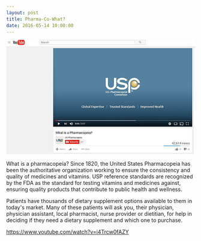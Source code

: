 ```yaml
---
layout: post
title: Pharma-Co-What?
date: 2016-05-14 10:00:00
---
```


![](/assets/images/pharma-co-what.jpg)

What is a pharmacopeia? Since 1820, the United States Pharmacopeia has been the authoritative organization working to ensure the consistency and quality of medicines and vitamins. USP reference standards are recognized by the FDA as the standard for testing vitamins and medicines against, ensuring quality products that contribute to public health and wellness.

Patients have thousands of dietary supplement options available to them in today's market. Many of these patients will ask you, their physician, physician assistant, local pharmacist, nurse provider or dietitian, for help in deciding if they need a dietary supplement and which one to purchase. 

<https://www.youtube.com/watch?v=i4Trcw0fAZY>